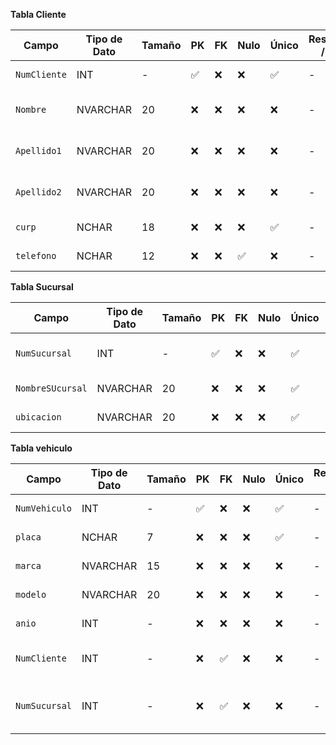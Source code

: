 **Tabla Cliente**

| Campo           | Tipo de Dato | Tamaño | PK  | FK  | Nulo | Único | Restricciones / CHECK                      | Referencia a                    | Descripción                             |
|----------------|--------------|--------|-----|-----|------|--------|--------------------------------------------|----------------------------------|-----------------------------------------|
| `NumCliente`    | INT          | -     | ✅  | ❌  | ❌   | ✅        | -                                       | -                                | Identificador del cliente              |
| `Nombre`        | NVARCHAR     | 20    | ❌  | ❌  | ❌   | ❌        | -                                       | -                                | Nombre completo del cliente            |
| `Apellido1`     | NVARCHAR     | 20    | ❌  | ❌  | ❌   | ❌        | -                                       | -                                | Apellido paterno del cliente           | -
| `Apellido2`     | NVARCHAR     | 20    | ❌  | ❌  | ❌   | ❌        | -                                       | -                                | Apellido materno del cliente           | -
| `curp`          | NCHAR        | 18    | ❌  | ❌  | ❌   | ✅        | -                                       | -                                | Clave Unica de Registro                | -
| `telefono`      | NCHAR        | 12    | ❌  | ❌  | ✅   | ❌        | -                                       | -                                | telefono del cliente                   | -

**Tabla Sucursal**


| Campo           | Tipo de Dato | Tamaño | PK  | FK  | Nulo | Único | Restricciones / CHECK                      | Referencia a                    | Descripción                             |
|----------------|--------------|--------|-----|-----|------|--------|--------------------------------------------|---------------------------------|-----------------------------------------|
| `NumSucursal`   | INT         | -      | ✅  | ❌  | ❌   | ✅         | -                                      | -                               | Identificador de la sucursal             |
| `NombreSUcursal`| NVARCHAR    | 20     | ❌  | ❌  | ❌   | ✅         | -                                      | -                               | Nombre de la sucursal                    |
| `ubicacion`     | NVARCHAR    | 20     | ❌  | ❌  | ❌   | ✅         | -                                      | -                               | Ubicacion sucursal                       |

**Tabla vehiculo**

| Campo           | Tipo de Dato | Tamaño | PK  | FK  | Nulo | Único | Restricciones / CHECK                      | Referencia a                    | Descripción                             |
|----------------|--------------|--------|-----|-----|------|--------|--------------------------------------------|----------------------------------|-----------------------------------------|
| `NumVehiculo`  | INT           | -     | ✅  | ❌  | ❌   | ✅          | -                                       | -                                | Identificador de vehiculo                |
| `placa`        | NCHAR         | 7     | ❌  | ❌  | ❌   | ✅          | -                                       | -                                | Nombre de la placa                       |
| `marca`        | NVARCHAR      | 15    | ❌  | ❌  | ❌   | ❌          | -                                       | -                                | Marca del vehiculo                       | -
| `modelo`       | NVARCHAR      | 20    | ❌  | ❌  | ❌   | ❌          | -                                       | -                                | Modelo del vehiculo                      | -
| `anio`         | INT           | -     | ❌  | ❌  | ❌   | ❌          | -                                       | -                                | Anio del vehiculo                        | -
| `NumCliente`   | INT           | -     | ❌  | ✅  | ❌   | ❌          | -                                       | Cliente(NumCliente)                                | El cliente que renta el vehiculo 
| `NumSucursal`  | INT           | -     | ❌  | ✅  | ❌   | ❌          | -                                       | Sucursal(NumSucursal)                              | La sucursal donde se encuentra el vehiculo 

